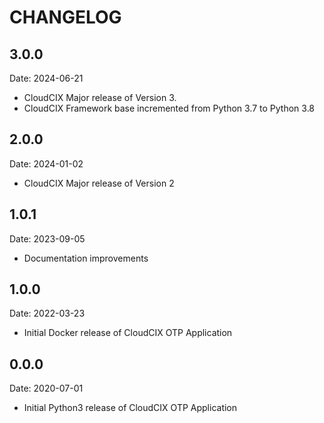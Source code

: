 # CHANGELOG

## 3.0.0
Date: 2024-06-21

- CloudCIX Major release of Version 3. 
- CloudCIX Framework base incremented from Python 3.7 to Python 3.8

## 2.0.0
Date: 2024-01-02

- CloudCIX Major release of Version 2

## 1.0.1
Date: 2023-09-05

- Documentation improvements

## 1.0.0
Date: 2022-03-23

- Initial Docker release of CloudCIX OTP Application 

## 0.0.0
Date: 2020-07-01

- Initial Python3 release of CloudCIX OTP Application

